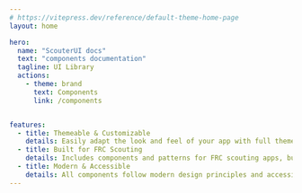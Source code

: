 ```yaml
---
# https://vitepress.dev/reference/default-theme-home-page
layout: home

hero:
  name: "ScouterUI docs"
  text: "components documentation"
  tagline: UI Library
  actions:
    - theme: brand
      text: Components
      link: /components


features:
  - title: Themeable & Customizable
    details: Easily adapt the look and feel of your app with full theme support and flexible component APIs.
  - title: Built for FRC Scouting
    details: Includes components and patterns for FRC scouting apps, but flexible for any project.
  - title: Modern & Accessible
    details: All components follow modern design principles and accessibility best practices out of the box.
---
```


